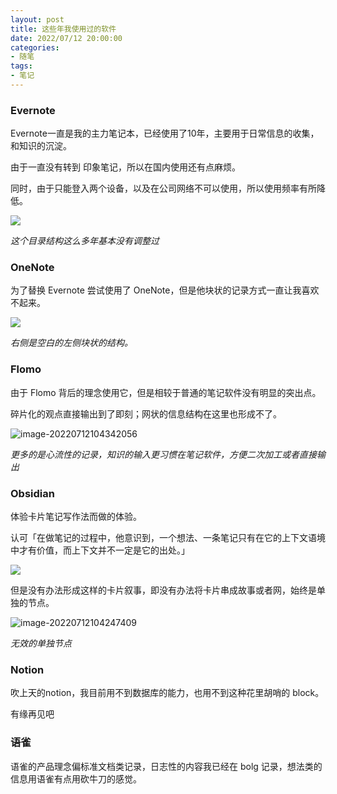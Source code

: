 ```yaml
---
layout: post
title: 这些年我使用过的软件
date: 2022/07/12 20:00:00
categories:
- 随笔
tags:
- 笔记
---
```


### Evernote

Evernote一直是我的主力笔记本，已经使用了10年，主要用于日常信息的收集，和知识的沉淀。

由于一直没有转到 印象笔记，所以在国内使用还有点麻烦。

同时，由于只能登入两个设备，以及在公司网络不可以使用，所以使用频率有所降低。

![](https://pics.naaln.com/blog/2022-07-12-876ec8.png-basicBlog)

*这个目录结构这么多年基本没有调整过*

### OneNote

为了替换 Evernote 尝试使用了 OneNote，但是他块状的记录方式一直让我喜欢不起来。

![](https://pics.naaln.com/blog/2022-07-12-9c05ff.png-basicBlog)

*右侧是空白的左侧块状的结构。*

### Flomo

由于 Flomo 背后的理念使用它，但是相较于普通的笔记软件没有明显的突出点。

碎片化的观点直接输出到了即刻；网状的信息结构在这里也形成不了。

![image-20220712104342056](https://pics.naaln.com/blog/2022-07-12-3f6bd1.png-basicBlog)

*更多的是心流性的记录，知识的输入更习惯在笔记软件，方便二次加工或者直接输出*

### Obsidian

体验卡片笔记写作法而做的体验。

认可「在做笔记的过程中，他意识到，一个想法、一条笔记只有在它的上下文语境中才有价值，而上下文并不一定是它的出处。」

![](https://flomo-resource.oss-cn-shanghai.aliyuncs.com/101/images-398.png)

但是没有办法形成这样的卡片叙事，即没有办法将卡片串成故事或者网，始终是单独的节点。

![image-20220712104247409](https://pics.naaln.com/blog/2022-07-12-8a86ab.png-basicBlog)

*无效的单独节点*

### Notion

吹上天的notion，我目前用不到数据库的能力，也用不到这种花里胡哨的 block。

有缘再见吧

### 语雀

语雀的产品理念偏标准文档类记录，日志性的内容我已经在 bolg 记录，想法类的信息用语雀有点用砍牛刀的感觉。